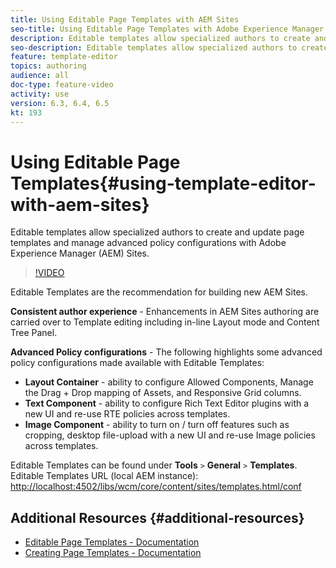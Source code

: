 ```yaml
---
title: Using Editable Page Templates with AEM Sites
seo-title: Using Editable Page Templates with Adobe Experience Manager Sites
description: Editable templates allow specialized authors to create and update page templates and manage advanced policy configurations with AEM Sites.
seo-description: Editable templates allow specialized authors to create and update page templates and manage advanced policy configurations with Adobe Experience Manager Sites.
feature: template-editor
topics: authoring
audience: all
doc-type: feature-video
activity: use
version: 6.3, 6.4, 6.5
kt: 193
---
```


# Using Editable Page Templates{#using-template-editor-with-aem-sites}

Editable templates allow specialized authors to create and update page templates and manage advanced policy configurations with Adobe Experience Manager (AEM) Sites.

>[!VIDEO](https://video.tv.adobe.com/v/17455/?quality=9)

Editable Templates are the recommendation for building new AEM Sites.

**Consistent author experience** - Enhancements in AEM Sites authoring are carried over to Template editing including in-line Layout mode and Content Tree Panel.

**Advanced Policy configurations** - The following highlights some advanced policy configurations made available with Editable Templates:

* **Layout Container** - ability to configure Allowed Components, Manage the Drag + Drop mapping of Assets, and Responsive Grid columns.
* **Text Component** - ability to configure Rich Text Editor plugins with a new UI and re-use RTE policies across templates.
* **Image Component** - ability to turn on / turn off features such as cropping, desktop file-upload with a new UI and re-use Image policies across templates.

Editable Templates can be found under **Tools** `>` **General** `>` **Templates**.  
Editable Templates URL (local AEM instance): [http://localhost:4502/libs/wcm/core/content/sites/templates.html/conf](http://localhost:4502/libs/wcm/core/content/sites/templates.html/conf)

## Additional Resources {#additional-resources}

* [Editable Page Templates - Documentation](https://docs.adobe.com/content/help/en/experience-manager-65/developing/platform/templates/page-templates-editable.html)
* [Creating Page Templates - Documentation](https://docs.adobe.com/content/help/en/experience-manager-65/authoring/siteandpage/templates.html)
